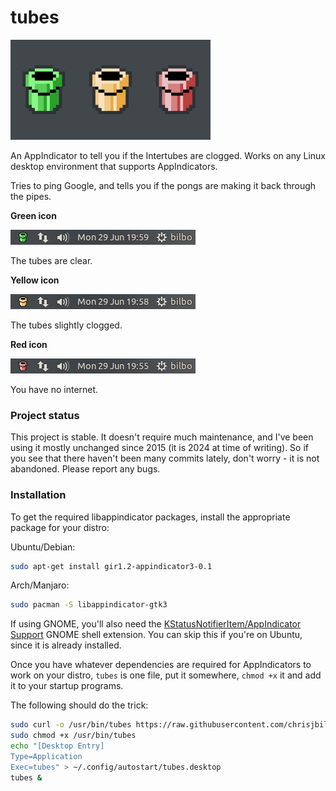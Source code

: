 # tubes #

<img src="https://raw.githubusercontent.com/chrisjbillington/tubes/master/logo.png"
width="320" height="160" />

An AppIndicator to tell you if the Intertubes are clogged. Works on any Linux desktop
environment that supports AppIndicators.

Tries to ping Google, and tells you if the pongs are making it back through the pipes.

**Green icon**

![green-example.png](https://raw.githubusercontent.com/chrisjbillington/tubes/master/green-example.png)

The tubes are clear.

**Yellow icon**

![yellow-example.png](https://raw.githubusercontent.com/chrisjbillington/tubes/master/yellow-example.png)

The tubes slightly clogged.

**Red icon**

![red-example.png](https://raw.githubusercontent.com/chrisjbillington/tubes/master/red-example.png)

You have no internet.

### Project status ###

This project is stable. It doesn't require much maintenance, and I've been using it
mostly unchanged since 2015 (it is 2024 at time of writing). So if you see that there
haven't been many commits lately, don't worry - it is not abandoned. Please report any
bugs.

### Installation ###

To get the required libappindicator packages, install the appropriate package for your
distro:

Ubuntu/Debian:
```bash
sudo apt-get install gir1.2-appindicator3-0.1
```

Arch/Manjaro:
```bash
sudo pacman -S libappindicator-gtk3
```

If using GNOME, you'll also need  the [KStatusNotifierItem/AppIndicator
Support](https://extensions.gnome.org/extension/615/appindicator-support/) GNOME shell
extension. You can skip this if you're on Ubuntu, since it is already installed.

Once you have whatever dependencies are required for AppIndicators to work on your
distro, `tubes` is one file, put it somewhere, `chmod +x` it and add it to your startup
programs.

The following should do the trick:

```bash
sudo curl -o /usr/bin/tubes https://raw.githubusercontent.com/chrisjbillington/tubes/master/tubes
sudo chmod +x /usr/bin/tubes
echo "[Desktop Entry]
Type=Application
Exec=tubes" > ~/.config/autostart/tubes.desktop
tubes &
```
